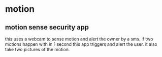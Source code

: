 motion
======

motion sense security app
---------------------------

this uses a webcam to sense motion and alert the owner by a sms. 
if two motions happen with in 1 second this app triggers and alert 
the user. it also take two pictures of the motion.